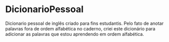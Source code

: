 # DicionarioPessoal
Dicionario pessoal de inglês criado para fins estudantis. Pelo fato de anotar palavras fora de ordem alfabética no caderno, criei este dicionário para adicionar as palavras que estou aprendendo em ordem alfabética.
